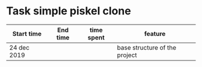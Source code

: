 # Task simple piskel clone

| Start time | End time | time spent | feature |
|------------|----------|------------|---------|
| 24 dec 2019 | | | base structure of the project|


